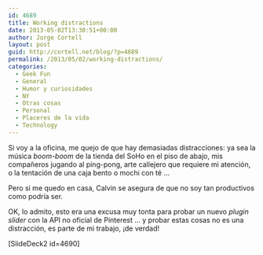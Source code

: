 ```yaml
---
id: 4689
title: Working distractions
date: 2013-05-02T13:30:51+00:00
author: Jorge Cortell
layout: post
guid: http://cortell.net/blog/?p=4689
permalink: /2013/05/02/working-distractions/
categories:
  - Geek Fun
  - General
  - Humor y curiosidades
  - NY
  - Otras cosas
  - Personal
  - Placeres de la vida
  - Technology
---
```

Si voy a la oficina, me quejo de que hay demasiadas distracciones: ya sea la música _boom-boom_ de la tienda del SoHo en el piso de abajo, mis compañeros jugando al ping-pong, arte callejero que requiere mi atención, o la tentación de una caja bento o mochi con té &#8230;

Pero si me quedo en casa, Calvin se asegura de que no soy tan productivos como podría ser.

OK, lo admito, esto era una excusa muy tonta para probar un nuevo _plugin_ _slider_ con la API no oficial de Pinterest &#8230; y probar estas cosas no es una distracción, es parte de mi trabajo, ¡de verdad!

[SlideDeck2 id=4690]